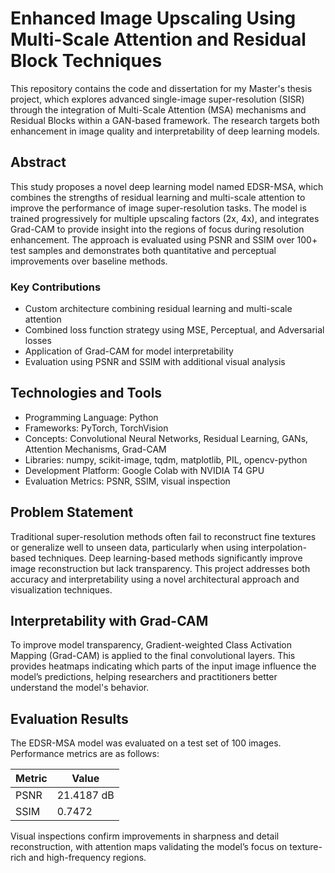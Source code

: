 # Enhanced Image Upscaling Using Multi-Scale Attention and Residual Block Techniques

This repository contains the code and dissertation for my Master's thesis project, which explores advanced single-image super-resolution (SISR) through the integration of Multi-Scale Attention (MSA) mechanisms and Residual Blocks within a GAN-based framework. The research targets both enhancement in image quality and interpretability of deep learning models.

## Abstract

This study proposes a novel deep learning model named EDSR-MSA, which combines the strengths of residual learning and multi-scale attention to improve the performance of image super-resolution tasks. The model is trained progressively for multiple upscaling factors (2x, 4x), and integrates Grad-CAM to provide insight into the regions of focus during resolution enhancement. The approach is evaluated using PSNR and SSIM over 100+ test samples and demonstrates both quantitative and perceptual improvements over baseline methods.

### Key Contributions

- Custom architecture combining residual learning and multi-scale attention
- Combined loss function strategy using MSE, Perceptual, and Adversarial losses
- Application of Grad-CAM for model interpretability
- Evaluation using PSNR and SSIM with additional visual analysis

## Technologies and Tools

- Programming Language: Python
- Frameworks: PyTorch, TorchVision
- Concepts: Convolutional Neural Networks, Residual Learning, GANs, Attention Mechanisms, Grad-CAM
- Libraries: numpy, scikit-image, tqdm, matplotlib, PIL, opencv-python
- Development Platform: Google Colab with NVIDIA T4 GPU
- Evaluation Metrics: PSNR, SSIM, visual inspection


## Problem Statement

Traditional super-resolution methods often fail to reconstruct fine textures or generalize well to unseen data, particularly when using interpolation-based techniques. Deep learning-based methods significantly improve image reconstruction but lack transparency. This project addresses both accuracy and interpretability using a novel architectural approach and visualization techniques.

## Interpretability with Grad-CAM

To improve model transparency, Gradient-weighted Class Activation Mapping (Grad-CAM) is applied to the final convolutional layers. This provides heatmaps indicating which parts of the input image influence the model’s predictions, helping researchers and practitioners better understand the model's behavior.

## Evaluation Results

The EDSR-MSA model was evaluated on a test set of 100 images. Performance metrics are as follows:

| Metric | Value        |
|--------|--------------|
| PSNR   | 21.4187 dB   |
| SSIM   | 0.7472       |

Visual inspections confirm improvements in sharpness and detail reconstruction, with attention maps validating the model’s focus on texture-rich and high-frequency regions.
